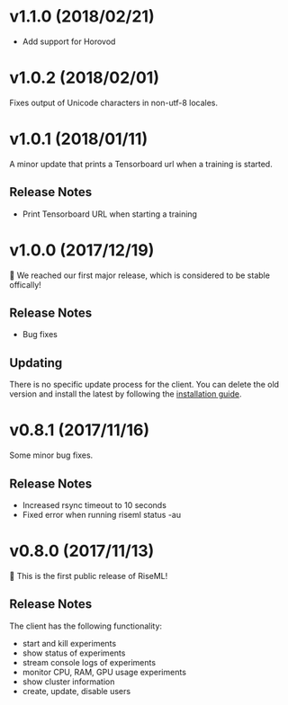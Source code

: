 # v1.1.0 (2018/02/21)
- Add support for Horovod

# v1.0.2 (2018/02/01)
Fixes output of Unicode characters in non-utf-8 locales.

# v1.0.1 (2018/01/11)
A minor update that prints a Tensorboard url when a training is started.

## Release Notes
- Print Tensorboard URL when starting a training


# v1.0.0 (2017/12/19)
🎉 We reached our first major release, which is considered to be stable offically!

## Release Notes
- Bug fixes

## Updating
There is no specific update process for the client. You can delete the old version and install the latest by following the [installation guide](install.md).


# v0.8.1 (2017/11/16)
Some minor bug fixes.

## Release Notes
- Increased rsync timeout to 10 seconds
- Fixed error when running riseml status -au


# v0.8.0 (2017/11/13)

🎉 This is the first public release of RiseML!

## Release Notes
The client has the following functionality:
- start and kill experiments
- show status of experiments
- stream console logs of experiments
- monitor CPU, RAM, GPU usage experiments
- show cluster information
- create, update, disable users
